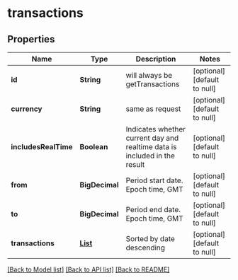 # transactions
## Properties

| Name | Type | Description | Notes |
|------------ | ------------- | ------------- | -------------|
| **id** | **String** | will always be getTransactions | [optional] [default to null] |
| **currency** | **String** | same as request | [optional] [default to null] |
| **includesRealTime** | **Boolean** | Indicates whether current day and realtime data is included in the result | [optional] [default to null] |
| **from** | **BigDecimal** | Period start date. Epoch time, GMT | [optional] [default to null] |
| **to** | **BigDecimal** | Period end date. Epoch time, GMT | [optional] [default to null] |
| **transactions** | [**List**](transactions_transactions_inner.md) | Sorted by date descending | [optional] [default to null] |

[[Back to Model list]](../README.md#documentation-for-models) [[Back to API list]](../README.md#documentation-for-api-endpoints) [[Back to README]](../README.md)

